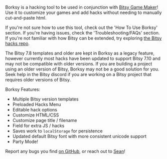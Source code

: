 Borksy is a hacking tool to be used in conjunction with [Bitsy Game Maker](https://ledoux.itch.io/bitsy)! Use it to customize your games and add hacks without needing to manually cut-and-paste html.

If you're not sure how to use this tool, check out the 'How To Use Borksy' section. If you're having issues, check the 'Troubleshooting/FAQs' section. If you're not familiar with how Bitsy can be extended, try exploring [the Bitsy hacks repo](https://github.com/seleb/bitsy-hacks/).

The Bitsy 7.8 templates and older are kept in Borksy as a legacy feature, however currently most hacks have been updated to support Bitsy 7.10 and may not be compatible with older versions. If you are building a project using an older version of Bitsy, Borksy may not be a good solution for you. Seek help in the Bitsy discord if you are working on a Bitsy project that requires older versions of Bitsy.

Borksy Features:

- Multiple Bitsy version templates
- Preloaded Hacks Menu
- Editable hack options
- Customize HTML/CSS
- Customize page title / filename
- Field for extra JS / hacks
- Saves work to `localStorage` for persistence
- Updated default Bitsy font with more consistent unicode support
- Party Mode!

Report any bugs you find [on GitHub](https://github.com/Ayolland/borksy/issues), or reach out to [Sean](https://twitter.com/SeanSLeBlanc)!
